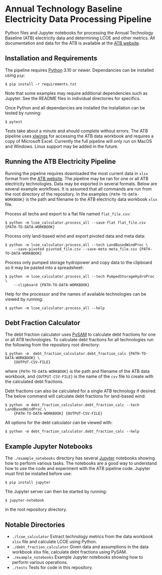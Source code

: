 # Annual Technology Baseline Electricity Data Processing Pipeline

Python files and Jupyter notebooks for processing the Annual Technology Baseline (ATB) electricity data and determining LCOE and other metrics. All documentation and data for the ATB is available at the [ATB website](https://atb.nrel.gov).

## Installation and Requirements
The pipeline requires [Python](https://www.python.org) 3.10 or newer. Dependancies can be installed using `pip`:

```
$ pip install -r requirements.txt
```

Note that some examples may require additional dependencies such as Jupyter. See the README files in individual
directories for specifics.

Once Python and all dependancies are installed the installation can be tested by running:

```
$ pytest
```

Tests take about a minute and should complete without errors. The ATB pipeline uses [xlwings](https://www.xlwings.org/) for accessing the ATB data workbook and requires a copy of Microsoft Excel. Currently the full pipeline will only run on MacOS and Windows. Linux support may be added in the future.

## Running the ATB Electricity Pipeline
Running the pipeline requires downloaded the most current data in `xlsx` format from the
[ATB website](https://atb.nrel.gov). The pipeline may be ran for one or all ATB electricity technologies.
Data may be exported in several formats. Below are several example workflows. It is assumed that all
commands are run from the root directory of the repository. In the examples `{PATH-TO-DATA-WORKBOOK}`
is the path and filename to the ATB electricity data workbook `xlsx` file.

Process all techs and export to a flat file named `flat_file.csv`:

```
$ python -m lcoe_calculator.process_all --save-flat flat_file.csv {PATH-TO-DATA-WORKBOOK}
```

Process only land-based wind and export pivoted data and meta data:

```
$ python -m lcoe_calculator.process_all --tech LandBasedWindProc \
	--save-pivoted pivoted_file.csv --save-meta meta_file.csv {PATH-TO-DATA-WORKBOOK}
```

Process only pumped storage hydropower and copy data to the clipboard so it may be pasted into a spreadsheet:

```
$ python -m lcoe_calculator.process_all --tech PumpedStorageHydroProc \
	--clipboard {PATH-TO-DATA-WORKBOOK}
```

Help for the processor and the names of available technologies can be viewed by running:

```
$ python -m lcoe_calculator.process_all --help
```

## Debt Fraction Calculator
The debt fraction calculator uses [PySAM](https://nrel-pysam.readthedocs.io/en/main/) to calculate
debt fractions for one or all ATB technologies. To calculate debt fractions for all technologies run
the following from the repository root directory:

```
$ python -m  debt_fraction_calculator.debt_fraction_calc {PATH-TO-DATA-WORKBOOK} \
	{OUTPUT-CSV-FILE}
```

where `{PATH-TO-DATA-WORKBOOK}` is the path and filename of the ATB data workbook, and
`{OUTPUT-CSV-FILE}` is the name of the `csv` file to create with the calculated debt fractions.

Debt fractions can also be calculated for a single ATB technology if desired. The below command will
calculate debt fractions for land-based wind:

```
$ python -m debt_fraction_calculator.debt_fraction_calc --tech LandBasedWindProc \
	{PATH-TO-DATA-WORKBOOK} {OUTPUT-CSV-FILE}
```

All options for the debt calculator can be viewed with:

```
$ python -m debt_fraction_calculator.debt_fraction_calc --help
```

## Example Jupyter Notebooks
The `./example_notebooks` directory has several [Jupyter](https://jupyter.org/) notebooks showing
how to perform various tasks. The notebooks are a good way to understand how to use the code and
experiment with the ATB pipeline code. Jupyter must first be installed before use:

```
$ pip install jupyter
```

The Jupyter server can then be started by running:

```
$ jupyter-notebook
```

in the root repository directory.

## Notable Directories
- `./lcoe_calculator` Extract technology metrics from the data workbook `xlsx` file and calculate LCOE
using Python.
- `./debt_fraction_calculator` Given data and assumptions in the data workbook xlsx file, calculate
debt fractions using PySAM.
- `./example_notebooks` Example Jupyter notebooks showing how to perform various operations.
- `./tests` Tests for code in this repository.
